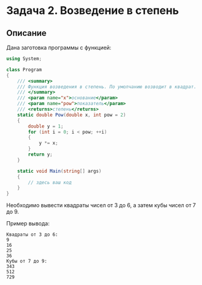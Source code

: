 # Задача 2. Возведение в степень

## Описание

Дана заготовка программы с функцией:

```cs
using System;

class Program
{
    /// <summary>
    /// Функция возведения в степень. По умолчанию возводит в квадрат.
    /// </summary>
    /// <param name="x">основание</param>
    /// <param name="pow">показатель</param>
    /// <returns>степень</returns>
    static double Pow(double x, int pow = 2)
    {
        double y = 1;
        for (int i = 0; i < pow; ++i)
        {
            y *= x;
        }
        return y;
    }

    static void Main(string[] args)
    {
        // здесь ваш код
    }
}
```

Необходимо вывести квадраты чисел от 3 до 6, а затем кубы чисел от 7 до 9.

Пример вывода:

```
Квадраты от 3 до 6:
9
16
25
36
Кубы от 7 до 9:
343
512
729
```
